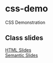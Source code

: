 # css-demo
CSS Demonstration

## Class slides
[HTML Slides](https://psarmientom.github.io/weblab-slides/week2/index.html#slide=1)  
[Semantic Slides](https://psarmientom.github.io/weblab-slides/week3/index.html#slide=1)  


